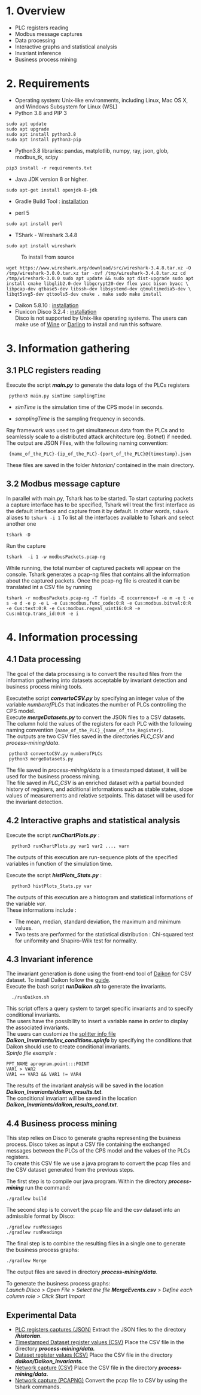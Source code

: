 
# 1. Overview
- PLC registers reading
- Modbus message captures
- Data processing
- Interactive graphs and statistical analysis
- Invariant inference
- Business process mining


# 2. Requirements

 - Operating system: Unix-like environments, including Linux, Mac OS X, and Windows Subsystem for Linux (WSL) 
 - Python 3.8 and PIP 3
 ```
sudo apt update
sudo apt upgrade
 sudo apt install python3.8
 sudo apt install python3-pip
 ```
 
 - Python3.8 libraries: pandas, matplotlib, numpy, ray, json, glob, modbus_tk, scipy
  ```
pip3 install -r requirements.txt
 ```

 
-  Java JDK version 8 or higher.
 
 ```
sudo apt-get install openjdk-8-jdk
 ```
- Gradle Build Tool : [installation](https://gradle.org/install/)

- perl 5
 
```
sudo apt install perl
```

- TShark - Wireshark 3.4.8
 
```
sudo apt install wireshark
```
&nbsp;&nbsp;&nbsp;&nbsp;&nbsp;&nbsp;&nbsp;&nbsp;&nbsp;&nbsp;To install from source
```
wget https://www.wireshark.org/download/src/wireshark-3.4.8.tar.xz -O /tmp/wireshark-3.0.0.tar.xz tar -xvf /tmp/wireshark-3.4.8.tar.xz cd /tmp/wireshark-3.0.0 sudo apt update && sudo apt dist-upgrade sudo apt install cmake libglib2.0-dev libgcrypt20-dev flex yacc bison byacc \ libpcap-dev qtbase5-dev libssh-dev libsystemd-dev qtmultimedia5-dev \ libqt5svg5-dev qttools5-dev cmake . make sudo make install
```

- Daikon 5.8.10 : [installation](Installation_Daikon.sh)
- Fluxicon Disco 3.2.4 : [installation](https://fluxicon.com/disco/)  
 Disco is not supported by Unix-like operating systems. The users can make use of [Wine](https://www.winehq.org/) or [Darling](https://www.darlinghq.org/) to install and run this software.

# 3. Information gathering

## 3.1 PLC registers reading
 
 Execute the script **_main.py_** to generate the data logs of the PLCs registers 
 ```
  python3 main.py simTime samplingTime
```

 - _simTime_ is the simulation time of the CPS model in seconds.  
   
 - _samplingTime_ is the sampling frequency in seconds.

Ray framework was used to get simultaneous data from the PLCs and  to seamlessly scale to a distributed attack architecture (eg. Botnet) if needed.
The output are JSON Files, with the following naming convention:
```
 {name_of_the_PLC}-{ip_of_the_PLC}-{port_of_the_PLC}@{timestamp}.json
```
These files are saved in the folder _historian/_ contained in the main directory.

## 3.2 Modbus message capture
In parallel with main.py, Tshark has to be started. 
To start capturing packets a capture interface has to be specified, Tshark will treat the first interface as the default interface and capture from it by default. In other words, `tshark` aliases to `tshark -i 1`
To list all the interfaces available to Tshark and select another one
```
tshark -D 
```
Run the capture
```
tshark  -i 1 -w modbusPackets.pcap-ng
```
While running, the total number of captured packets will appear on the console.
Tshark generates a pcap-ng files that contains all the information about the captured packets.
Once the pcap-ng file is created it can be translated int a CSV file by running
```
tshark -r modbusPackets.pcap-ng -T fields -E occurrence=f -e m -e t -e s -e d -e p -e L -e Cus:modbus.func_code:0:R -e Cus:modbus.bitval:0:R -e Cus:text:0:R -e Cus:modbus.regval_uint16:0:R -e Cus:mbtcp.trans_id:0:R -e i
```


# 4. Information processing

## 4.1 Data processing

The goal of the data processing is to convert the resulted files from the information gathering into datasets acceptable by invariant detection and business process mining tools.  

Executethe script 	**_convertoCSV.py_** by specifying an integer value of the variable _numberofPLCs_ that indicates the number of PLCs controlling the CPS model.   
Execute **_mergeDatasets.py_** to convert the JSON files to a CSV datasets. 
The column hold the values of the registers for each PLC  with the following naming convention ```{name_of_the_PLC}_{name_of_the_Register}```.  
The outputs are two CSV files saved in the directories _PLC_CSV_ and _process-mining/data_.  
 ```
  python3 convertoCSV.py numberofPLCs
  python3 mergeDatasets.py 
```   
The file saved in _process-mining/data_ is a timestamped dataset, it will be used for the business process mining.   
The file saved in _PLC_CSV_ is an enriched dataset with a partial bounded history of registers, and additional informations such as stable states, slope values of measurements and relative setpoints. This dataset will be used for the invariant detection.   


## 4.2 Interactive graphs and statistical analysis
  
Execute the script **_runChartPlots.py_** :    
```
  python3 runChartPlots.py var1 var2 .... varn
```
The outputs of this execution are run-sequence plots of the specified variables in function of the simulation time.  
  
Execute the script **_histPlots_Stats.py_** : 
```
  python3 histPlots_Stats.py var  
```
The outputs of this execution are a histogram and statistical informations of the variable _var_.  
These informations include :
- The mean, median, standard deviation, the maximum and minimum values.  
- Two tests are performed for the statistical distribution : Chi-squared test for uniformity and Shapiro-Wilk test for normality. 


## 4.3 Invariant inference
The invariant generation is done using the front-end tool of [Daikon](http://plse.cs.washington.edu/daikon/download/doc/daikon.html#convertcsv_002epl) for CSV dataset. To install Daikon follow the [guide](Installation_Daikon.sh).     
Execute the bash script **_runDaikon.sh_** to generate the invariants. 
```
  ./runDaikon.sh 
```
  
This script offers a query system to target specific invariants and to specify conditional invariants.  
The users have the possibility to insert a variable name in order to display the associated invariants.   
The users can customize the [splitter info file](https://plse.cs.washington.edu/daikon/download/doc/daikon/Enhancing-Daikon-output.html#Splitter-info-file-format) **_Daikon_Invariants/Inv_conditions.spinfo_** by specifying the conditions that Daikon should use to create conditional invariants.   
*Spinfo file example :*
```
PPT_NAME aprogram.point:::POINT
VAR1 > VAR2
VAR1 == VAR3 && VAR1 != VAR4
```

The results of the invariant analysis will be saved in the location **_Daikon_Invariants/daikon_results.txt_**.  
The conditional invariant will be saved in the location **_Daikon_Invariants/daikon_results_cond.txt_**.

## 4.4 Business process mining

This step relies on Disco to generate graphs representing the business process. 
Disco takes as input a CSV file containing the exchanged messages between the PLCs of the CPS model and the values of the PLCs registers.  
To create this CSV file we use a java program to convert the pcap files and the CSV dataset generated from the previous steps. 

The first step is to compile our java program. Within the directory **_process-mining_** run the command: 
```
./gradlew build
```
The second step is to convert the pcap file and the csv dataset into an admissible format by Disco: 
```
./gradlew runMessages
./gradlew runReadings
```
The final step is to combine the resulting files in a single one to generate the business process graphs: 
```
./gradlew Merge
```
The output files are saved in directory **_process-mining/data_**.  

To generate the business process graphs:    
_Launch Disco > Open File > Select the file **MergeEvents.csv** > Define each column role > Click Start Import_

## Experimental Data

* [PLC registers captures (JSON)](https://www.dropbox.com/s/c6rc16375o2wjxm/historian.zip?dl=0)  Extract the JSON files to the directory **_/historian_**. 
* [Timestamped Dataset register values (CSV)](https://www.dropbox.com/s/fd6y59272voydse/PLC_Dataset_TS.csv?dl=0)  Place the CSV file in the directory **_process-mining/data._**
* [Dataset register values (CSV)](https://www.dropbox.com/s/nsaerogqlxhpry2/PLC_Dataset.csv?dl=0)  Place the CSV file in the directory **_daikon/Daikon_Invariants._**
* [Network capture (CSV)](https://www.dropbox.com/s/76uxd4jq68iaud5/CleanCaptureWrite.csv?dl=0) Place the CSV file in the directory **_process-mining/data._**
* [Network capture (PCAPNG)](https://www.dropbox.com/s/89its5qf7zhqq31/NetworkTraffic.pcap?dl=0) Convert the pcap file to CSV by using the tshark commands.
